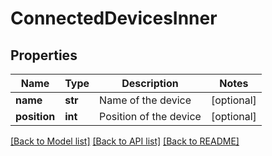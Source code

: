 # ConnectedDevicesInner

## Properties
Name | Type | Description | Notes
------------ | ------------- | ------------- | -------------
**name** | **str** | Name of the device | [optional] 
**position** | **int** | Position of the device | [optional] 

[[Back to Model list]](../README.md#documentation-for-models) [[Back to API list]](../README.md#documentation-for-api-endpoints) [[Back to README]](../README.md)


